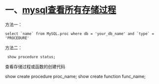 # 一、[mysql查看所有存储过程](https://blog.csdn.net/qq_32786873/article/details/62893151)

方法一：


    select `name` from MySQL.proc where db = 'your_db_name' and `type` = 'PROCEDURE'


方法二：


     show procedure status;





查看存储过程或函数的创建代码

show create procedure proc_name;
show create function func_name;